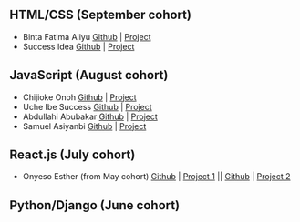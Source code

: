 ## HTML/CSS (September cohort)
* Binta Fatima Aliyu [Github](https://github.com/bintaaliyu/BINTAS-KITCHEN) | [Project](https://bintas-kitchen.vercel.app/)
* Success Idea [Github](https://github.com/Idealist21/biography) | [Project](https://biography-one-alpha.vercel.app/)

## JavaScript (August cohort)
* Chijioke Onoh [Github](https://github.com/chijiokeonoh) | [Project](https://chijiokeonoh.github.io/NOSTRA/)
* Uche Ibe Success [Github](https://github.com/success-mildred) | [Project](https://success-mildred.github.io/AIKE/)
* Abdullahi Abubakar [Github](https://github.com/abdullahiidris33/Bagstore) | [Project](https://abdullahiidris33.github.io/Bagstore/)
* Samuel Asiyanbi [Github](https://github.com/Osa277/https-github.com-Osa277-foottwears) | [Project](https://osa277.github.io/https-github.com-Osa277-foottwears/project1.html)

## React.js (July cohort)
* Onyeso Esther (from May cohort) [Github](https://github.com/onyeso-esther/my-react-project) | [Project 1](https://dapixel-ten.vercel.app/) || [Github](https://github.com/onyeso-esther/Api-project) | [Project 2](https://api-project-tau-silk.vercel.app/)

## Python/Django (June cohort)
